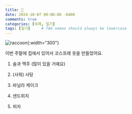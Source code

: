 ```yaml
---
title: 🎃
date: 2024-10-07 00:00:00 -0400
comments: true
categories: [숙제, 일기]
tags: [일기]     # TAG names should always be lowercase
---
```


![raccoon](https://encrypted-tbn0.gstatic.com/images?q=tbn:ANd9GcToHxCYA1ieu2bgNhcCpg0gL7L5BebmWGtPCg&s){:width="300"}

이번 주말에 집에서 있어서 코스프레 옷을 만들었어요.

1. 술과 맥주 (많이 있을 거예요)

2. (사워) 사탕 

3. 바닐라 케이크

4. 샌드위치 

5. 피자